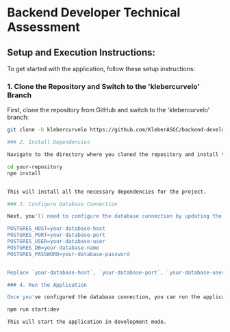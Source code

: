 # Backend Developer Technical Assessment

## Setup and Execution Instructions:

To get started with the application, follow these setup instructions:

### 1. Clone the Repository and Switch to the 'klebercurvelo' Branch

First, clone the repository from GitHub and switch to the 'klebercurvelo' branch:

```bash
git clone -b klebercurvelo https://github.com/KleberASGC/backend-developer-test.git

### 2. Install Dependencies

Navigate to the directory where you cloned the repository and install the dependencies using npm:

cd your-repository
npm install


This will install all the necessary dependencies for the project.

### 3. Configure Database Connection

Next, you'll need to configure the database connection by updating the values of the environment variables in the `.env` file. Open the `.env` file and modify the following variables:

POSTGRES_HOST=your-database-host
POSTGRES_PORT=your-database-port
POSTGRES_USER=your-database-user
POSTGRES_DB=your-database-name
POSTGRES_PASSWORD=your-database-password


Replace `your-database-host`, `your-database-port`, `your-database-user`, `your-database-name` and `your-database-password` with the appropriate values for your database configuration.

### 4. Run the Application

Once you've configured the database connection, you can run the application using the following command:

npm run start:dev

This will start the application in development mode.
